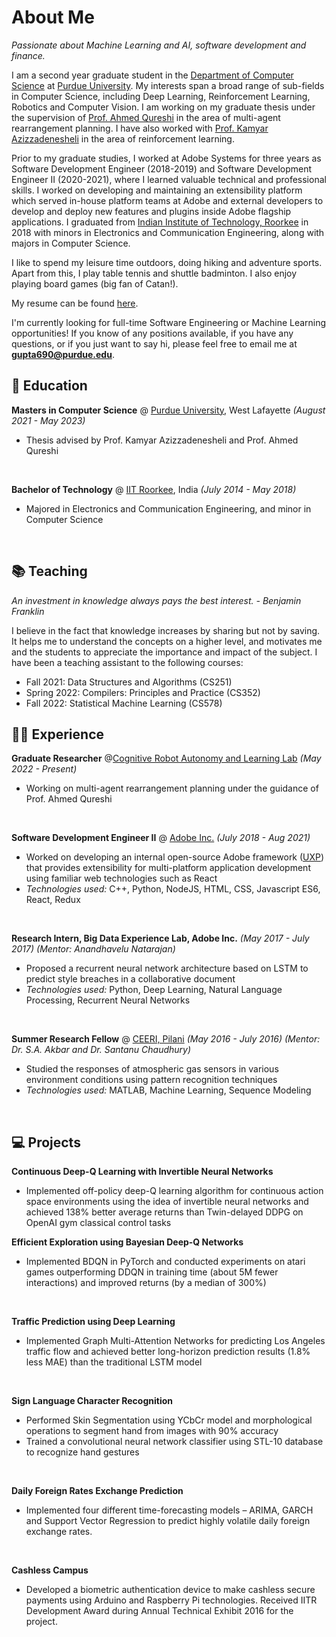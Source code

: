 
# About Me

_Passionate about Machine Learning and AI, software development and finance._

I am a second year graduate student in the [Department of Computer Science](https://www.cs.purdue.edu/) at [Purdue University](https://www.purdue.edu/). My interests span a broad range of sub-fields in Computer Science, including Deep Learning, Reinforcement Learning, Robotics and Computer Vision. I am working on my graduate thesis under the supervision of [Prof. Ahmed Qureshi](https://qureshiahmed.github.io/#research) in the area of multi-agent rearrangement planning. I have also worked with [Prof. Kamyar Azizzadenesheli](https://www.cs.purdue.edu/homes/kamyar/index.html) in the area of reinforcement learning. 

Prior to my graduate studies, I worked at Adobe Systems for three years as Software Development Engineer (2018-2019) and Software Development Engineer II (2020-2021), where I learned valuable technical and professional skills. I worked on developing and maintaining an extensibility platform which served in-house platform teams at Adobe and external developers to develop and deploy new features and plugins inside Adobe flagship applications. I graduated from [Indian Institute of Technology, Roorkee](https://www.iitr.ac.in/) in 2018 with minors in Electronics and Communication Engineering, along with majors in Computer Science.

I like to spend my leisure time outdoors, doing hiking and adventure sports. Apart from this, I play table tennis and shuttle badminton. I also enjoy playing board games (big fan of Catan!).

My resume can be found [here](https://purdue0-my.sharepoint.com/:b:/g/personal/gupta690_purdue_edu/EabjK8-bCr5DtozDyN_TBI0BiD6L14KQ-p-MB1Hhiszr2Q?e=K240hu).

I'm currently looking for full-time Software Engineering or Machine Learning opportunities! If you know of any positions available, if you have any questions, or if you just want to say hi, please feel free to email me at **gupta690@purdue.edu**.

## 🏫 Education

**Masters in Computer Science** @ [Purdue University](https://www.purdue.edu/), West Lafayette _(August 2021 - May 2023)_ <br>
- Thesis advised by Prof. Kamyar Azizzadenesheli and Prof. Ahmed Qureshi
<br>

**Bachelor of Technology** @ [IIT Roorkee](https://www.iitr.ac.in/Main/pages/_en_Indian_Institute_of_Technology_Roorkee__en_.html), India _(July 2014 - May 2018)_
- Majored in Electronics and Communication Engineering, and minor in Computer Science
<br>

## 📚 Teaching

_An investment in knowledge always pays the best interest. - Benjamin Franklin_

I believe in the fact that knowledge increases by sharing but not by saving. It helps me to understand the concepts on a higher level, and motivates me and the students to appreciate the importance and impact of the subject. I have been a teaching assistant to the following courses:
- Fall 2021: Data Structures and Algorithms (CS251)
- Spring 2022: Compilers: Principles and Practice (CS352)
- Fall 2022: Statistical Machine Learning (CS578)  

## 👨‍💻 Experience

**Graduate Researcher** @[Cognitive Robot Autonomy and Learning Lab](https://corallab.net/) _(May 2022 - Present)_
- Working on multi-agent rearrangement planning under the guidance of Prof. Ahmed Qureshi
<br>

**Software Development Engineer II** @ [Adobe Inc.](https://www.adobe.com/) _(July 2018 - Aug 2021)_
- Worked on developing an internal open-source Adobe framework ([UXP](https://www.adobe.io/photoshop/uxp/)) that provides extensibility for multi-platform application development using familiar web technologies such as React
- _Technologies used:_ C++, Python, NodeJS, HTML, CSS, Javascript ES6, React, Redux
<br>

**Research Intern, Big Data Experience Lab, Adobe Inc.** _(May 2017 - July 2017)_
_(Mentor: Anandhavelu Natarajan)_ <br>
- Proposed a recurrent neural network architecture based on LSTM to predict style breaches in a collaborative document
- _Technologies used:_ Python, Deep Learning, Natural Language Processing, Recurrent Neural Networks
<br>

**Summer Research Fellow** @ [CEERI, Pilani](https://www.ceeri.res.in/) _(May 2016 - July 2016)_
_(Mentor: Dr. S.A. Akbar and Dr. Santanu Chaudhury)_ <br>
- Studied the responses of atmospheric gas sensors in various environment conditions using pattern recognition techniques
- _Technologies used:_ MATLAB, Machine Learning, Sequence Modeling
<br>

## 💻 Projects

**Continuous Deep-Q Learning with Invertible Neural Networks**

- Implemented off-policy deep-Q learning algorithm for continuous action space environments using the idea of invertible neural networks and achieved 138% better average returns than Twin-delayed DDPG on OpenAI gym classical control tasks

**Efficient Exploration using Bayesian Deep-Q Networks**

- Implemented BDQN in PyTorch and conducted experiments on atari games outperforming DDQN in training time (about 5M fewer interactions) and improved returns (by a median of 300%)
<br>

**Traffic Prediction using Deep Learning**

- Implemented Graph Multi-Attention Networks for predicting Los Angeles traffic flow and achieved better long-horizon prediction results (1.8% less MAE) than the traditional LSTM model
<br>

**Sign Language Character Recognition**

- Performed Skin Segmentation using YCbCr model and morphological operations to segment hand from images with 90% accuracy
- Trained a convolutional neural network classifier using STL-10 database to recognize hand gestures
<br>

**Daily Foreign Rates Exchange Prediction**

- Implemented four different time-forecasting models – ARIMA, GARCH and Support Vector Regression to predict highly volatile daily foreign exchange rates.
<br>

**Cashless Campus**

- Developed a biometric authentication device to make cashless secure payments using Arduino and Raspberry Pi technologies. Received IITR Development Award during Annual Technical Exhibit 2016 for the project.
<br>
